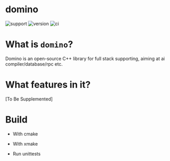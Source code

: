 domino
===================================

![support](https://img.shields.io/badge/Support-CanftIn-FFD500?style=flat&labelColor=005BBB)
![version](https://img.shields.io/badge/version-0.0.1-green)
![ci](https://github.com/canftin/domino/actions/workflows/ci.yml/badge.svg)

# What is `domino`?
Domino is an open-source C++ library for full stack supporting, aiming at ai compiler/database/rpc etc.

# What features in it?
[To Be Supplemented]

# Build

- With cmake

- With xmake

- Run unittests
